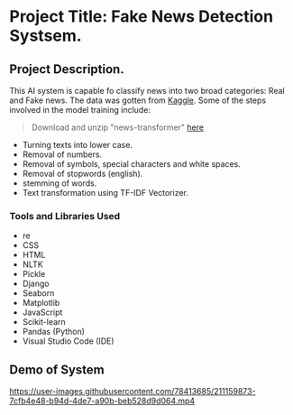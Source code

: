
# Project Title: Fake News Detection Systsem.

## Project Description.
<p> This AI system is capable fo classify news into two broad categories: Real and Fake news. The data was gotten from <a href= "https://www.kaggle.com/datasets/clmentbisaillon/fake-and-real-news-dataset">Kaggle</a>. Some of the steps involved in the model training include:   
  
  > Download and unzip "news-transformer" <a href= "https://drive.google.com/file/d/1FUKDizSk7PxkBcIiMwcdp2GsErr_9OnP/view?usp=sharing">here</a>
  
- Turning texts into lower case.
- Removal of numbers.
- Removal of symbols, special characters and white spaces.
- Removal of stopwords (english).
- stemming of words.
- Text transformation using TF-IDF Vectorizer.

### Tools and Libraries Used
- re
- CSS
- HTML
- NLTK
- Pickle
- Django
- Seaborn
- Matplotlib
- JavaScript
- Scikit-learn
- Pandas (Python)
- Visual Studio Code (IDE)

## Demo of System

https://user-images.githubusercontent.com/78413685/211159873-7cfb4e48-b94d-4de7-a90b-beb528d9d064.mp4
